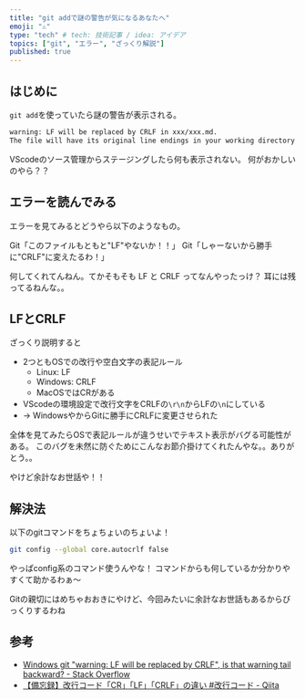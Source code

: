 ```yaml
---
title: "git addで謎の警告が気になるあなたへ"
emoji: "⚠️"
type: "tech" # tech: 技術記事 / idea: アイデア
topics: ["git", "エラー", "ざっくり解説"]
published: true
---
```

## はじめに
`git add`を使っていたら謎の警告が表示される。
```bash
warning: LF will be replaced by CRLF in xxx/xxx.md.
The file will have its original line endings in your working directory
```

VScodeのソース管理からステージングしたら何も表示されない。
何がおかしいのやら？？

## エラーを読んでみる
エラーを見てみるとどうやら以下のようなもの。

Git「このファイルもともと"LF"やないか！！」
Git「しゃーないから勝手に"CRLF"に変えたるわ！」

何してくれてんねん。てかそもそも LF と CRLF ってなんやったっけ？
耳には残ってるねんな。。

## LFとCRLF
ざっくり説明すると
- 2つともOSでの改行や空白文字の表記ルール
  - Linux: LF
  - Windows: CRLF
  - MacOSではCRがある
- VScodeの環境設定で改行文字をCRLFの`\r\n`からLFの`\n`にしている
- → WindowsやからGitに勝手にCRLFに変更させられた

全体を見てみたらOSで表記ルールが違うせいでテキスト表示がバグる可能性がある。
このバグを未然に防ぐためにこんなお節介掛けてくれたんやな。。ありがとう。。

やけど余計なお世話や！！

## 解決法
以下のgitコマンドをちょちょいのちょいよ！
```bash
git config --global core.autocrlf false
```

やっぱconfig系のコマンド使うんやな！
コマンドからも何しているか分かりやすくて助かるわぁ～

Gitの親切にはめちゃおおきにやけど、今回みたいに余計なお世話もあるからびっくりするわね

## 参考
- [Windows git "warning: LF will be replaced by CRLF", is that warning tail backward? - Stack Overflow](https://stackoverflow.com/questions/17628305/windows-git-warning-lf-will-be-replaced-by-crlf-is-that-warning-tail-backwar)
- [【備忘録】改行コード「CR」「LF」「CRLF」の違い #改行コード - Qiita](https://qiita.com/sbeleg_77/items/833de09f7bca24bc8ab8)
